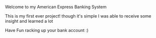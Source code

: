 Welcome to my American Express Banking System

This is my first ever project!
though it's simple I was able to receive some insight and learned a lot 

Have Fun racking up your bank account :)
